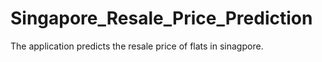 # Singapore_Resale_Price_Prediction
The application predicts the resale price of flats in sinagpore.
